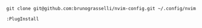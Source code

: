 ```
git clone git@github.com:brunograsselli/nvim-config.git ~/.config/nvim
```

```
:PlugInstall
```
